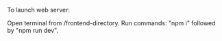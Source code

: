 To launch web server:

Open terminal from /frontend-directory. Run commands: "npm i" followed by "npm run dev".

